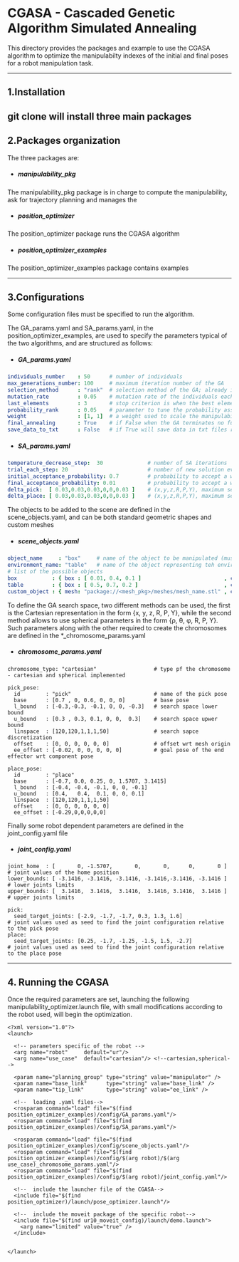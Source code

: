# CGASA - Cascaded Genetic Algorithm Simulated Annealing
This directory provides the packages and example to use the CGASA algorithm to optimize the manipulabilty indexes of the initial and final poses for a robot manipulation task.

---

## 1.Installation
git clone
will install three main packages
---
##  2.Packages organization 

The three packages are:
- ##### manipulability_pkg 
The manipulability_pkg package is in charge to compute the manipulability, ask for trajectory planning and manages the
 - ##### position_optimizer 
The position_optimizer package runs the CGASA algorithm
 - ##### position_optimizer_examples
The position_optimizer_examples package contains examples

---
## 3.Configurations
Some configuration files must be specified to run the algorithm.

The GA_params.yaml and SA_params.yaml, in the position_optimizer_examples, are used to specify the parameters typical of the two algorithms, and are structured as follows:
- ##### GA_params.yaml
```yaml
individuals_number    : 50      # number of individuals
max_generations_number: 100     # maximum iteration number of the GA
selection_method      : "rank"  # selection method of the GA; already implemented are roulette_wheel, roulette_wheel_probability, tournament
mutation_rate         : 0.05    # mutation rate of the individuals each generation
last_elements         : 3       # stop criterion is when the best elements of the last n generations -specified here- are equals
probability_rank      : 0.05    # parameter to tune the probability assigned to each individual according to (1-pc)^(n-i)*pc
weight                : [1, 1]  # a weight used to scale the manipulability of the pick or the place poses
final_annealing       : True    # if False when the GA terminates no further SA optimization will be performed
save_data_to_txt      : False   # if True will save data in txt files relative to the history of the populations for analysis
```
- ##### SA_params.yaml
```yaml
temperature_decrease_step:  30              # number of SA iterations
trial_each_step: 20                         # number of new solution evaluated each iteration
initial_acceptance_probability: 0.7         # probability to accept a worst solution candidate at the first iteration
final_acceptance_probability: 0.01          # probability to accept a worst solution candidate at the last iteration
delta_pick:  [ 0.03,0.03,0.03,0,0,0.03 ]    # (x,y,z,R,P,Y), maximum search space around the candidate solution for the pick pose [m]
delta_place: [ 0.03,0.03,0.03,0,0,0.03 ]    # (x,y,z,R,P,Y), maximum search space around the candidate solution for the place pose [m]
```

The objects to be added to the scene are defined in the scene_objects.yaml, and can be both standard geometric shapes and custom meshes 
- ##### scene_objects.yaml
```yaml
object_name     : "box"     # name of the object to be manipulated (must coincide with one of the objects defined below)
environment_name: "table"   # name of the object representing teh environment where the object have to be placed (must coincide with one of the objects defined below)
# list of the possible objects
box           : { box : [ 0.01, 0.4, 0.1 ]                          , color: [ 255,255,   0, 1 ] }
table         : { box : [ 0.5, 0.7, 0.2 ]                           , color: [   0,  0, 255, 1 ] }
custom_object : { mesh: "package://<mesh_pkg>/meshes/mesh_name.stl" , color: [   0,255,   0, 1 ] }
``` 
To define the GA search space, two different methods can be used, the first is the Cartesian representation in the form {x, y, z, R, P, Y}, while the second method allows to use spherical parameters in the form {&rho;, &theta;, &phi;, R, P, Y}.
Such parameters along with the other required to create the chromosomes are defined in the *_chromosome_params.yaml

- ##### chromosome_params.yaml
``` 
chromosome_type: "cartesian"                  # type pf the chromosome - cartesian and spherical implemented

pick_pose:
  id        : "pick"                          # name of the pick pose
  base      : [0.7 , 0, 0.6, 0, 0, 0]         # base pose
  l_bound   : [-0.3,-0.3, -0.1, 0, 0, -0.3]   # search space lower bound
  u_bound   : [0.3 , 0.3, 0.1, 0, 0,  0.3]    # search space upwer bound
  linspace  : [120,120,1,1,1,50]              # search sapce discretization
  offset    : [0, 0, 0, 0, 0, 0]              # offset wrt mesh origin
  ee_offset : [-0.02, 0, 0, 0, 0, 0]          # goal pose of the end effector wrt component pose

place_pose:
  id        : "place"
  base      : [-0.7, 0.0, 0.25, 0, 1.5707, 3.1415]
  l_bound   : [-0.4, -0.4, -0.1, 0, 0, -0.1]
  u_bound   : [0.4,   0.4,  0.1, 0, 0, 0.1]
  linspace  : [120,120,1,1,1,50]
  offset    : [0, 0, 0, 0, 0, 0]
  ee_offset : [-0.29,0,0,0,0,0]

``` 
Finally some robot dependent parameters are defined in the joint_config.yaml file

- ##### joint_config.yaml

``` 
joint_home  : [       0, -1.5707,       0,       0,      0,       0 ] # joint values of the home position
lower_bounds: [ -3.1416, -3.1416, -3.1416, -3.1416,-3.1416, -3.1416 ] # lower joints limits
upper_bounds: [  3.1416,  3.1416,  3.1416,  3.1416, 3.1416,  3.1416 ] # upper joints limits

pick:
  seed_target_joints: [-2.9, -1.7, -1.7, 0.3, 1.3, 1.6]               # joint values used as seed to find the joint configuration relative to the pick pose
place:
  seed_target_joints: [0.25, -1.7, -1.25, -1.5, 1.5, -2.7]            # joint values used as seed to find the joint configuration relative to the place pose
``` 

---
## 4. Running the CGASA
Once the required parameters are set, launching the following manipulability_optimizer.launch file, with small modifications according to the robot used, will begin the optimization.

``` 
<?xml version="1.0"?>
<launch>
  
  <!-- parameters specific of the robot -->
  <arg name="robot"     default="ur"/>
  <arg name="use_case"  default="cartesian"/> <!--cartesian,spherical-->

  <param name="planning_group" type="string" value="manipulator" />
  <param name="base_link"      type="string" value="base_link" />
  <param name="tip_link"       type="string" value="ee_link" />

  <!--  loading .yaml files-->
  <rosparam command="load" file="$(find position_optimizer_examples)/config/GA_params.yaml"/>
  <rosparam command="load" file="$(find position_optimizer_examples)/config/SA_params.yaml"/>

  <rosparam command="load" file="$(find position_optimizer_examples)/config/scene_objects.yaml"/>
  <rosparam command="load" file="$(find position_optimizer_examples)/config/$(arg robot)/$(arg use_case)_chromosome_params.yaml"/>
  <rosparam command="load" file="$(find position_optimizer_examples)/config/$(arg robot)/joint_config.yaml"/>

  <!--  include the launcher file of the CGASA-->
  <include file="$(find position_optimizer)/launch/pose_optimizer.launch"/>

  <!--  include the moveit package of the specific robot-->
  <include file="$(find ur10_moveit_config)/launch/demo.launch">
    <arg name="limited" value="true" />
  </include>


</launch>

``` 
